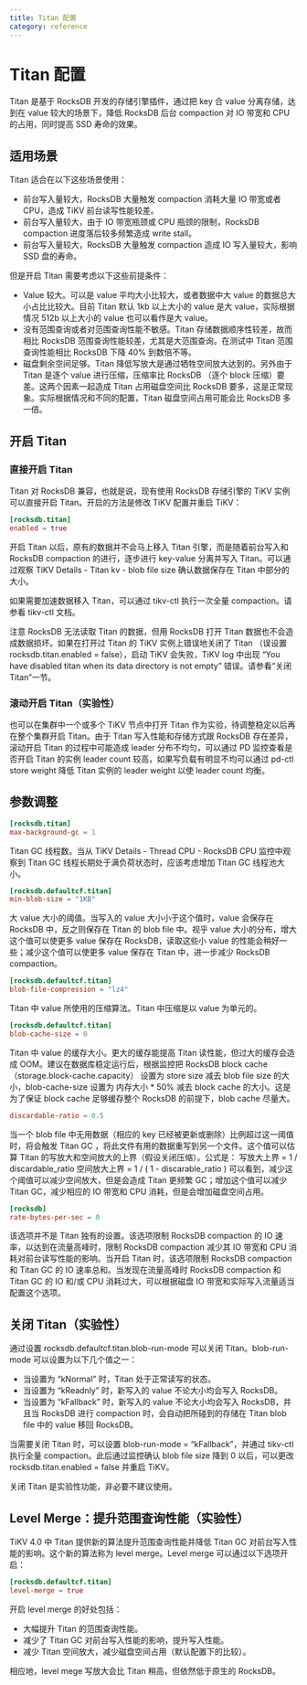 ```yaml
---
title: Titan 配置
category: reference
---
```


# Titan 配置

Titan 是基于 RocksDB 开发的存储引擎插件，通过把 key 合 value 分离存储，达到在 value 较大的场景下，降低 RocksDB 后台 compaction 对 IO 带宽和 CPU 的占用，同时提高 SSD 寿命的效果。

## 适用场景

Titan 适合在以下这些场景使用：

- 前台写入量较大，RocksDB 大量触发 compaction 消耗大量 IO 带宽或者 CPU，造成 TiKV 前台读写性能较差。
- 前台写入量较大，由于 IO 带宽瓶颈或 CPU 瓶颈的限制，RocksDB compaction 进度落后较多频繁造成 write stall。
- 前台写入量较大，RocksDB 大量触发 compaction 造成 IO 写入量较大，影响 SSD 盘的寿命。

但是开启 Titan 需要考虑以下这些前提条件：

- Value 较大。可以是 value 平均大小比较大，或者数据中大 value 的数据总大小占比比较大。目前 Titan 默认 1kb 以上大小的 value 是大 value，实际根据情况 512b 以上大小的 value 也可以看作是大 value。
- 没有范围查询或者对范围查询性能不敏感。Titan 存储数据顺序性较差，故而相比 RocksDB 范围查询性能较差，尤其是大范围查询。在测试中 Titan 范围查询性能相比 RocksDB 下降 40% 到数倍不等。
- 磁盘剩余空间足够。Titan 降低写放大是通过牺牲空间放大达到的。另外由于 Titan 是逐个 value 进行压缩，压缩率比 RocksDB （逐个 block 压缩）要差。这两个因素一起造成 Titan 占用磁盘空间比 RocksDB 要多，这是正常现象。实际根据情况和不同的配置，Titan 磁盘空间占用可能会比 RocksDB 多一倍。

## 开启 Titan

### 直接开启 Titan

Titan 对 RocksDB 兼容，也就是说，现有使用 RocksDB 存储引擎的 TiKV 实例可以直接开启 Titan。开启的方法是修改 TiKV 配置并重启 TiKV：

``` toml
[rocksdb.titan]
enabled = true
```

开启 Titan 以后，原有的数据并不会马上移入 Titan 引擎，而是随着前台写入和 RocksDB compaction 的进行，逐步进行 key-value 分离并写入 Titan。可以通过观察 TiKV Details - Titan kv - blob file size 确认数据保存在 Titan 中部分的大小。

如果需要加速数据移入 Titan，可以通过 tikv-ctl 执行一次全量 compaction。请参看 tikv-ctl 文档。

注意 RocksDB 无法读取 Titan 的数据，但用 RocksDB 打开 Titan 数据也不会造成数据损坏。如果在打开过 Titan 的 TiKV 实例上错误地关闭了 Titan （误设置 rocksdb.titan.enabled = false），启动 TiKV 会失败，TiKV log 中出现 “You have disabled titan when its data directory is not empty” 错误。请参看“关闭 Titan”一节。

### 滚动开启 Titan（实验性）

也可以在集群中一个或多个 TiKV 节点中打开 Titan 作为实验，待调整稳定以后再在整个集群开启 Titan。由于 Titan 写入性能和存储方式跟 RocksDB 存在差异，滚动开启 Titan 的过程中可能造成 leader 分布不均匀，可以通过 PD 监控查看是否开启 Titan 的实例 leader count 较高，如果写负载有明显不均可以通过 pd-ctl store weight 降低 Titan 实例的 leader weight 以使 leader count 均衡。

## 参数调整

```toml
[rocksdb.titan]
max-background-gc = 1
```

Titan GC 线程数。当从 TiKV Details - Thread CPU - RocksDB CPU 监控中观察到 Titan GC 线程长期处于满负荷状态时，应该考虑增加 Titan GC 线程池大小。

```toml
[rocksdb.defaultcf.titan]
min-blob-size = "1KB"
```

大 value 大小的阈值。当写入的 value 大小小于这个值时，value 会保存在 RocksDB 中，反之则保存在 Titan 的 blob file 中。视乎 value 大小的分布，增大这个值可以使更多 value 保存在 RocksDB，读取这些小 value 的性能会稍好一些；减少这个值可以使更多 value 保存在 Titan 中，进一步减少 RocksDB compaction。

```toml
[rocksdb.defaultcf.titan]
blob-file-compression = "lz4"
```

Titan 中 value 所使用的压缩算法。Titan 中压缩是以 value 为单元的。

```toml
[rocksdb.defaultcf.titan]
blob-cache-size = 0
```

Titan 中 value 的缓存大小。更大的缓存能提高 Titan 读性能，但过大的缓存会造成 OOM。建议在数据库稳定运行后，根据监控把 RocksDB block cache （storage.block-cache.capacity） 设置为 store size 减去 blob file size 的大小，blob-cache-size 设置为 内存大小 * 50% 减去 block cache 的大小。这是为了保证 block cache 足够缓存整个 RocksDB 的前提下，blob cache 尽量大。

```toml
discardable-ratio = 0.5
```

当一个 blob file 中无用数据（相应的 key 已经被更新或删除）比例超过这一阈值时，将会触发 Titan GC ，将此文件有用的数据重写到另一个文件。这个值可以估算 Titan 的写放大和空间放大的上界（假设关闭压缩）。公式是：
写放大上界 = 1 / discardable_ratio
空间放大上界 = 1 / ( 1 - discarable_ratio )
可以看到，减少这个阈值可以减少空间放大，但是会造成 Titan 更频繁 GC；增加这个值可以减少 Titan GC，减少相应的 IO 带宽和 CPU 消耗，但是会增加磁盘空间占用。

```toml
[rocksdb]
rate-bytes-per-sec = 0
```

该选项并不是 Titan 独有的设置。该选项限制 RocksDB compaction 的 IO 速率，以达到在流量高峰时，限制 RocksDB compaction 减少其 IO 带宽和 CPU 消耗对前台读写性能的影响。当开启 Titan 时，该选项限制 RocksDB compaction 和 Titan GC 的 IO 速率总和。当发现在流量高峰时 RocksDB compaction 和 Titan GC 的 IO 和/或 CPU 消耗过大，可以根据磁盘 IO 带宽和实际写入流量适当配置这个选项。

## 关闭 Titan（实验性）

通过设置 rocksdb.defaultcf.titan.blob-run-mode 可以关闭 Titan。blob-run-mode 可以设置为以下几个值之一：

- 当设置为 “kNormal” 时，Titan 处于正常读写的状态。
- 当设置为 “kReadnly” 时，新写入的 value 不论大小均会写入 RocksDB。
- 当设置为 “kFallback” 时，新写入的 value 不论大小均会写入 RocksDB，并且当 RocksDB 进行 compaction 时，会自动把所碰到的存储在 Titan blob file 中的 value 移回 RocksDB。

当需要关闭 Titan 时，可以设置 blob-run-mode = “kFallback”，并通过 tikv-ctl 执行全量 compaction。此后通过监控确认 blob file size 降到 0 以后，可以更改 rocksdb.titan.enabled = false 并重启 TiKV。

关闭 Titan 是实验性功能，非必要不建议使用。

## Level Merge：提升范围查询性能（实验性）

TiKV 4.0 中 Titan 提供新的算法提升范围查询性能并降低 Titan GC 对前台写入性能的影响。这个新的算法称为 level merge。Level merge 可以通过以下选项开启：

```toml
[rocksdb.defaultcf.titan]
level-merge = true
```

开启 level merge 的好处包括：

- 大幅提升 Titan 的范围查询性能。
- 减少了 Titan GC 对前台写入性能的影响，提升写入性能。
- 减少 Titan 空间放大，减少磁盘空间占用（默认配置下的比较）。

相应地，level mege 写放大会比 Titan 稍高，但依然低于原生的 RocksDB。